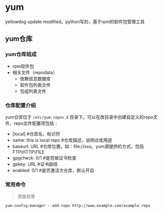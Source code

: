 # yum

yellowdog update modified。python写的，基于rpm的软件包管理工具

## yum仓库

### yum仓库组成

- rpm软件包
- 相关文件（repodata）
  - 依赖信息数据库
  - 软件包列表文件
  - 包组列表文件

### 仓库配置介绍

yum仓库位于 `/etc/yum.repos.d` 目录下。可以在改目录中创建自定义的repo文件，repo文件配置项包括：

- \[local]  #仓库名，标识符
- name: this is local repo  #仓库描述，说明仓库用途
- baseurl: URL  #仓库位置。如：file://xxx。yum源提供的方式，包括FTP\HTTP\FILE
- gpgcheck: 0/1  #是否做证书检查
- gpkey: URL #证书路径
- enabled: 0/1 #是否激活次仓库，默认开启

### 常用命令

> 添加仓库

    yum-config-manager --add-repo http://www.example.com/example.repo
